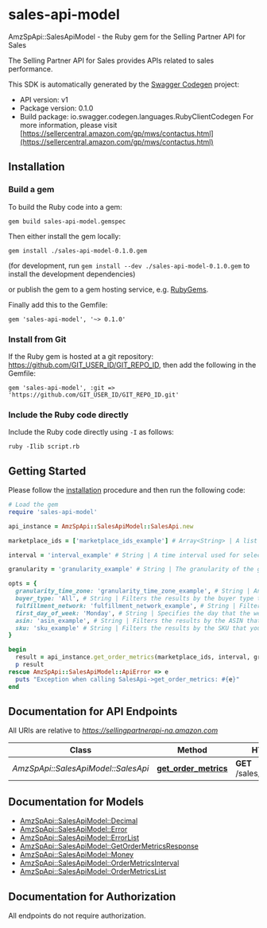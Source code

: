 # sales-api-model

AmzSpApi::SalesApiModel - the Ruby gem for the Selling Partner API for Sales

The Selling Partner API for Sales provides APIs related to sales performance.

This SDK is automatically generated by the [Swagger Codegen](https://github.com/swagger-api/swagger-codegen) project:

- API version: v1
- Package version: 0.1.0
- Build package: io.swagger.codegen.languages.RubyClientCodegen
For more information, please visit [https://sellercentral.amazon.com/gp/mws/contactus.html](https://sellercentral.amazon.com/gp/mws/contactus.html)

## Installation

### Build a gem

To build the Ruby code into a gem:

```shell
gem build sales-api-model.gemspec
```

Then either install the gem locally:

```shell
gem install ./sales-api-model-0.1.0.gem
```
(for development, run `gem install --dev ./sales-api-model-0.1.0.gem` to install the development dependencies)

or publish the gem to a gem hosting service, e.g. [RubyGems](https://rubygems.org/).

Finally add this to the Gemfile:

    gem 'sales-api-model', '~> 0.1.0'

### Install from Git

If the Ruby gem is hosted at a git repository: https://github.com/GIT_USER_ID/GIT_REPO_ID, then add the following in the Gemfile:

    gem 'sales-api-model', :git => 'https://github.com/GIT_USER_ID/GIT_REPO_ID.git'

### Include the Ruby code directly

Include the Ruby code directly using `-I` as follows:

```shell
ruby -Ilib script.rb
```

## Getting Started

Please follow the [installation](#installation) procedure and then run the following code:
```ruby
# Load the gem
require 'sales-api-model'

api_instance = AmzSpApi::SalesApiModel::SalesApi.new

marketplace_ids = ['marketplace_ids_example'] # Array<String> | A list of marketplace identifiers. Example: ATVPDKIKX0DER indicates the US marketplace.

interval = 'interval_example' # String | A time interval used for selecting order metrics. This takes the form of two dates separated by two hyphens (first date is inclusive; second date is exclusive). Dates are in ISO8601 format and must represent absolute time (either Z notation or offset notation). Example: 2018-09-01T00:00:00-07:00--2018-09-04T00:00:00-07:00 requests order metrics for Sept 1st, 2nd and 3rd in the -07:00 zone.

granularity = 'granularity_example' # String | The granularity of the grouping of order metrics, based on a unit of time. Specifying granularity=Hour results in a successful request only if the interval specified is less than or equal to 30 days from now. For all other granularities, the interval specified must be less or equal to 2 years from now. Specifying granularity=Total results in order metrics that are aggregated over the entire interval that you specify. If the interval start and end date don’t align with the specified granularity, the head and tail end of the response interval will contain partial data. Example: Day to get a daily breakdown of the request interval, where the day boundary is defined by the granularityTimeZone.

opts = { 
  granularity_time_zone: 'granularity_time_zone_example', # String | An IANA-compatible time zone for determining the day boundary. Required when specifying a granularity value greater than Hour. The granularityTimeZone value must align with the offset of the specified interval value. For example, if the interval value uses Z notation, then granularityTimeZone must be UTC. If the interval value uses an offset, then granularityTimeZone must be an IANA-compatible time zone that matches the offset. Example: US/Pacific to compute day boundaries, accounting for daylight time savings, for US/Pacific zone.
  buyer_type: 'All', # String | Filters the results by the buyer type that you specify, B2B (business to business) or B2C (business to customer). Example: B2B, if you want the response to include order metrics for only B2B buyers.
  fulfillment_network: 'fulfillment_network_example', # String | Filters the results by the fulfillment network that you specify, MFN (merchant fulfillment network) or AFN (Amazon fulfillment network). Do not include this filter if you want the response to include order metrics for all fulfillment networks. Example: AFN, if you want the response to include order metrics for only Amazon fulfillment network.
  first_day_of_week: 'Monday', # String | Specifies the day that the week starts on when granularity=Week, either Monday or Sunday. Default: Monday. Example: Sunday, if you want the week to start on a Sunday.
  asin: 'asin_example', # String | Filters the results by the ASIN that you specify. Specifying both ASIN and SKU returns an error. Do not include this filter if you want the response to include order metrics for all ASINs. Example: B0792R1RSN, if you want the response to include order metrics for only ASIN B0792R1RSN.
  sku: 'sku_example' # String | Filters the results by the SKU that you specify. Specifying both ASIN and SKU returns an error. Do not include this filter if you want the response to include order metrics for all SKUs. Example: TestSKU, if you want the response to include order metrics for only SKU TestSKU.
}

begin
  result = api_instance.get_order_metrics(marketplace_ids, interval, granularity, opts)
  p result
rescue AmzSpApi::SalesApiModel::ApiError => e
  puts "Exception when calling SalesApi->get_order_metrics: #{e}"
end

```

## Documentation for API Endpoints

All URIs are relative to *https://sellingpartnerapi-na.amazon.com*

Class | Method | HTTP request | Description
------------ | ------------- | ------------- | -------------
*AmzSpApi::SalesApiModel::SalesApi* | [**get_order_metrics**](docs/SalesApi.md#get_order_metrics) | **GET** /sales/v1/orderMetrics | 


## Documentation for Models

 - [AmzSpApi::SalesApiModel::Decimal](docs/Decimal.md)
 - [AmzSpApi::SalesApiModel::Error](docs/Error.md)
 - [AmzSpApi::SalesApiModel::ErrorList](docs/ErrorList.md)
 - [AmzSpApi::SalesApiModel::GetOrderMetricsResponse](docs/GetOrderMetricsResponse.md)
 - [AmzSpApi::SalesApiModel::Money](docs/Money.md)
 - [AmzSpApi::SalesApiModel::OrderMetricsInterval](docs/OrderMetricsInterval.md)
 - [AmzSpApi::SalesApiModel::OrderMetricsList](docs/OrderMetricsList.md)


## Documentation for Authorization

 All endpoints do not require authorization.

